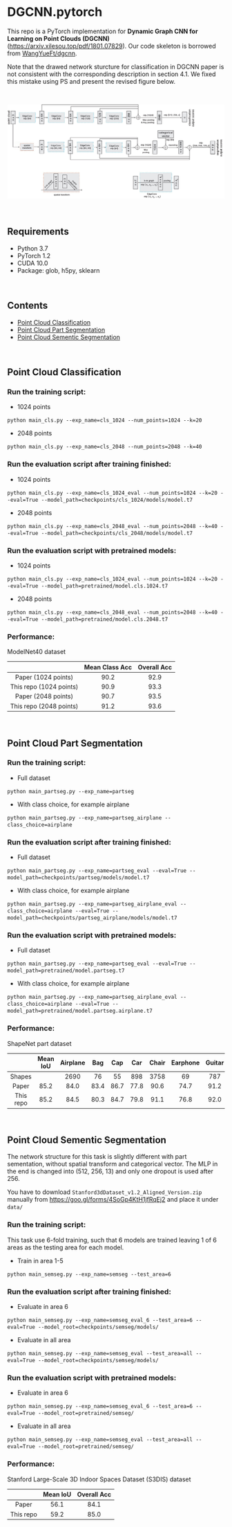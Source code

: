 # DGCNN.pytorch
This repo is a PyTorch implementation for **Dynamic Graph CNN for Learning on Point Clouds (DGCNN)**(https://arxiv.xilesou.top/pdf/1801.07829). Our code skeleton is borrowed from [WangYueFt/dgcnn](https://github.com/WangYueFt/dgcnn/tree/master/pytorch).

Note that the drawed network sturcture for classification in DGCNN paper is not consistent with the corresponding description in section 4.1. We fixed this mistake using PS and present the revised figure below.

&nbsp;
<p float="left">
    <img src="image/DGCNN.jpg"/>
</p>

&nbsp;
## Requirements
- Python 3.7
- PyTorch 1.2
- CUDA 10.0
- Package: glob, h5py, sklearn

&nbsp;
## Contents
- [Point Cloud Classification](#point-cloud-classification)
- [Point Cloud Part Segmentation](#point-cloud-part-segmentation)
- [Point Cloud Sementic Segmentation](#point-cloud-sementic-segmentation)

&nbsp;
## Point Cloud Classification
### Run the training script:

- 1024 points

``` 
python main_cls.py --exp_name=cls_1024 --num_points=1024 --k=20 
```

- 2048 points

``` 
python main_cls.py --exp_name=cls_2048 --num_points=2048 --k=40 
```

### Run the evaluation script after training finished:

- 1024 points

``` 
python main_cls.py --exp_name=cls_1024_eval --num_points=1024 --k=20 --eval=True --model_path=checkpoints/cls_1024/models/model.t7
```

- 2048 points

``` 
python main_cls.py --exp_name=cls_2048_eval --num_points=2048 --k=40 --eval=True --model_path=checkpoints/cls_2048/models/model.t7
```

### Run the evaluation script with pretrained models:

- 1024 points

``` 
python main_cls.py --exp_name=cls_1024_eval --num_points=1024 --k=20 --eval=True --model_path=pretrained/model.cls.1024.t7
```

- 2048 points

``` 
python main_cls.py --exp_name=cls_2048_eval --num_points=2048 --k=40 --eval=True --model_path=pretrained/model.cls.2048.t7
```

### Performance:
ModelNet40 dataset

|  | Mean Class Acc | Overall Acc | 
| :---: | :---: | :---: | 
| Paper (1024 points) | 90.2 | 92.9 |
| This repo (1024 points) | 90.9 | 93.3 |
| Paper (2048 points) | 90.7 | 93.5 |
| This repo (2048 points) | 91.2 | 93.6 |

&nbsp;
## Point Cloud Part Segmentation
### Run the training script:

- Full dataset

``` 
python main_partseg.py --exp_name=partseg 
```

- With class choice, for example airplane 

``` 
python main_partseg.py --exp_name=partseg_airplane --class_choice=airplane
```

### Run the evaluation script after training finished:

- Full dataset

``` 
python main_partseg.py --exp_name=partseg_eval --eval=True --model_path=checkpoints/partseg/models/model.t7
```

- With class choice, for example airplane 

``` 
python main_partseg.py --exp_name=partseg_airplane_eval --class_choice=airplane --eval=True --model_path=checkpoints/partseg_airplane/models/model.t7
```

### Run the evaluation script with pretrained models:

- Full dataset

``` 
python main_partseg.py --exp_name=partseg_eval --eval=True --model_path=pretrained/model.partseg.t7
```

- With class choice, for example airplane 

``` 
python main_partseg.py --exp_name=partseg_airplane_eval --class_choice=airplane --eval=True --model_path=pretrained/model.partseg.airplane.t7
```

### Performance:
ShapeNet part dataset

| | Mean IoU | Airplane | Bag | Cap | Car | Chair | Earphone | Guitar | Knife | Lamp | Laptop | Motor | Mug | Pistol | Rocket | Skateboard | Table
| :---: | :---: | :---: | :---: | :---: | :---: | :---: | :---: | :---: | :---: | :---: | :---: | :---: | :---: | :---: | :---: | :---: | :---: | 
| Shapes | | 2690 | 76 | 55 | 898 | 3758 | 69 | 787 | 392 | 1547 | 451 | 202 | 184 | 283 | 66 | 152 | 5271 | 
| Paper | 85.2 | 84.0 | 83.4 | 86.7 | 77.8 | 90.6 | 74.7 | 91.2 | 87.5 | 82.8 | 95.7 | 66.3 | 94.9 | 81.1 | 63.5 | 74.5 | 82.6 |
| This repo | 85.2 | 84.5 | 80.3 | 84.7 | 79.8 | 91.1 | 76.8 | 92.0 | 87.3 | 83.8 | 95.7 | 69.6 | 94.3 | 83.7 | 51.5 | 76.1 | 82.8 |

&nbsp;
## Point Cloud Sementic Segmentation

The network structure for this task is slightly different with part sementation, without spatial transform and categorical vector. The MLP in the end is changed into (512, 256, 13) and only one dropout is used after 256. 

You have to download `Stanford3dDataset_v1.2_Aligned_Version.zip` manually from https://goo.gl/forms/4SoGp4KtH1jfRqEj2 and place it under `data/`

### Run the training script:

This task use 6-fold training, such that 6 models are trained leaving 1 of 6 areas as the testing area for each model. 

- Train in area 1-5

``` 
python main_semseg.py --exp_name=semseg --test_area=6 
```

### Run the evaluation script after training finished:

- Evaluate in area 6

``` 
python main_semseg.py --exp_name=semseg_eval_6 --test_area=6 --eval=True --model_root=checkpoints/semseg/models/
```

- Evaluate in all area

``` 
python main_semseg.py --exp_name=semseg_eval --test_area=all --eval=True --model_root=checkpoints/semseg/models/
```

### Run the evaluation script with pretrained models:

- Evaluate in area 6

``` 
python main_semseg.py --exp_name=semseg_eval_6 --test_area=6 --eval=True --model_root=pretrained/semseg/
```

- Evaluate in all area

``` 
python main_semseg.py --exp_name=semseg_eval --test_area=all --eval=True --model_root=pretrained/semseg/
```

### Performance:
Stanford Large-Scale 3D Indoor Spaces Dataset (S3DIS) dataset

|  | Mean IoU | Overall Acc | 
| :---: | :---: | :---: | 
| Paper | 56.1 | 84.1 |
| This repo | 59.2 | 85.0 |
